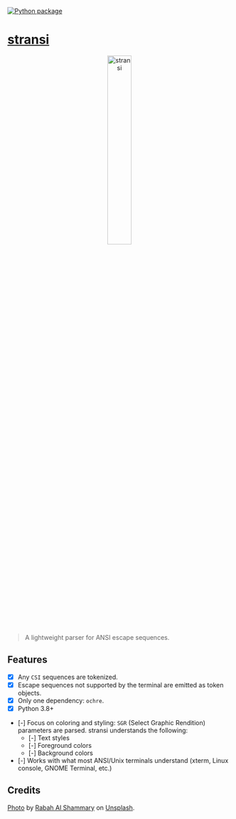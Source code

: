 [![Python package](https://github.com/getcuia/stransi/actions/workflows/python-package.yml/badge.svg)](https://github.com/getcuia/stransi/actions/workflows/python-package.yml)

# [stransi](https://github.com/getcuia/stransi#readme)

<div align="center">
    <img class="hero" src="https://github.com/getcuia/stransi/raw/main/banner.jpg" alt="stransi" width="33%" />
</div>

> A lightweight parser for ANSI escape sequences.

## Features

-   [x] Any `CSI` sequences are tokenized.
-   [x] Escape sequences not supported by the terminal are emitted as token
        objects.
-   [x] Only one dependency: `ochre`.
-   [x] Python 3.8+
-   [-] Focus on coloring and styling: `SGR` (Select Graphic Rendition)
    parameters are parsed. stransi understands the following:
    -   [-] Text styles
    -   [-] Foreground colors
    -   [-] Background colors
-   [-] Works with what most ANSI/Unix terminals understand (xterm, Linux
    console, GNOME Terminal, etc.)

## Credits

[Photo](https://github.com/getcuia/stransi/raw/main/banner.jpg) by
[Rabah Al Shammary](https://unsplash.com/@rabah_shammary?utm_source=unsplash&utm_medium=referral&utm_content=creditCopyText)
on
[Unsplash](https://unsplash.com/?utm_source=unsplash&utm_medium=referral&utm_content=creditCopyText).
